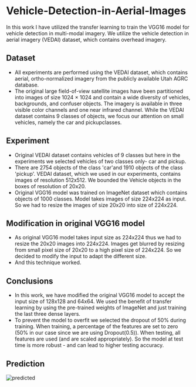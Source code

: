 # Vehicle-Detection-in-Aerial-Images
In this work I have utilized the transfer learning to train the VGG16 model for vehicle detection in multi-modal imagery. We utilize the vehicle detection in aerial imagery (VEDAI) dataset, which contains overhead imagery.

## Dataset
* All experiments are performed using the VEDAI dataset, which contains aerial, ortho-normalized imagery from the publicly available Utah AGRC database.
* The original large field-of-view satellite images have been partitioned into images of size 1024 × 1024 and contain a wide diversity of vehicles, backgrounds,
and confuser objects. The imagery is available in three visible color channels and one near infrared channel. While the VEDAI dataset contains 9 classes of
objects, we focus our attention on small vehicles, namely the car and pickupclasses.

## Experiment
* Original VEDAI dataset contains vehicles of 9 classes but here in the experiments we selected vehicles of two classes only- car and pickup. 
* There are 2754 objects of the class 'car'and 1910 objects of the class 'pickup'. VEDAI dataset, which we used in our experiments, contains images of resolution 512x512. We bounded the Vehicle objects in the boxes of resolution of 20x20.
* Original VGG16 model was trained on ImageNet dataset which contains objects of 1000 classes. Model takes images of size 224x224 as input. So we had to resize the images of size 20x20 into size of 224x224.


## Modification in original VGG16 model
* As original VGG16 model takes input size as 224x224 thus we had to resize the 20x20 images into 224x224. Images get blurred by resizing from small pixel size
of 20x20 to a high pixel size of 224x224. So we decided to modify the input to adapt the different size. 
* And this technique worked.


## Conclusions
* In this work, we have modified the original VGG16 model to accept the input size of 128x128 and 64x64. We used the benefit of transfer learning by using the
pre-trained weights of ImageNet and just training the last three dense layers.
* To prevent the model to overfit we selected the dropout of 50% during training. When training, a percentage of the features are set to zero (50% in our case
since we are using Dropout(0.5)). When testing, all features are used (and are scaled appropriately). So the model at test time is more robust - and can lead to higher testing accuracy.

## Prediction
![predicted](https://user-images.githubusercontent.com/92505473/187042667-3ca501fe-6776-4b4e-81cf-725c390ff626.png)
